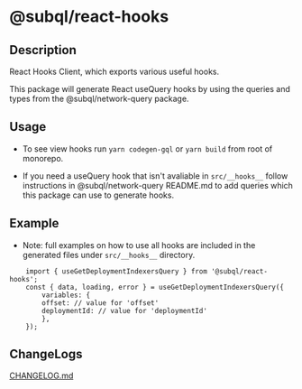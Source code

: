 # @subql/react-hooks

## Description

React Hooks Client, which exports various useful hooks.

This package will generate React useQuery hooks by using the queries and types from the @subql/network-query package.

## Usage

- To see view hooks run `yarn codegen-gql` or `yarn build` from root of monorepo.

- If you need a useQuery hook that isn't avaliable in `src/__hooks__` follow instructions in @subql/network-query README.md to add queries which this package can use to generate hooks.

## Example

- Note: full examples on how to use all hooks are included in the generated files under `src/__hooks__` directory.

```TS
    import { useGetDeploymentIndexersQuery } from '@subql/react-hooks';
    const { data, loading, error } = useGetDeploymentIndexersQuery({
        variables: {
        offset: // value for 'offset'
        deploymentId: // value for 'deploymentId'
        },
    });
```

## ChangeLogs

[CHANGELOG.md](./CHANGELOG.md)
